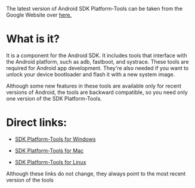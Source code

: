 The latest version of Android SDK Platform-Tools can be taken from the Google Website over [here.](https://developer.android.com/studio/releases/platform-tools.html)

# What is it?

It is a component for the Android SDK. It includes tools that interface with the Android platform, such as adb, fastboot, and systrace. These tools are required for Android app development. They're also needed if you want to unlock your device bootloader and flash it with a new system image.

Although some new features in these tools are available only for recent versions of Android, the tools are backward compatible, so you need only one version of the SDK Platform-Tools.

# Direct links:

* [SDK Platform-Tools for Windows](https://dl.google.com/android/repository/platform-tools-latest-windows.zip)

* [SDK Platform-Tools for Mac](https://dl.google.com/android/repository/platform-tools-latest-darwin.zip)

* [SDK Platform-Tools for Linux](https://dl.google.com/android/repository/platform-tools-latest-linux.zip)

Although these links do not change, they always point to the most recent version of the tools
